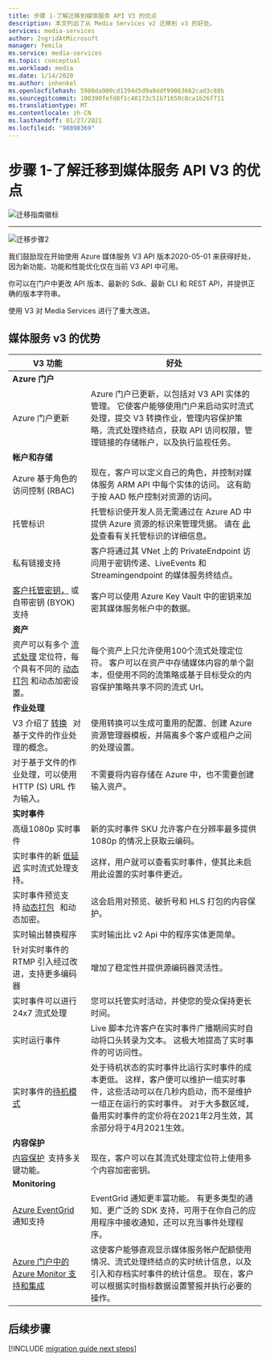 ```yaml
---
title: 步骤 1-了解迁移到媒体服务 API V3 的优点
description: 本文列出了从 Media Services v2 迁移到 v3 的好处。
services: media-services
author: IngridAtMicrosoft
manager: femila
ms.service: media-services
ms.topic: conceptual
ms.workload: media
ms.date: 1/14/2020
ms.author: inhenkel
ms.openlocfilehash: 5980da900cd1394d5d9a9ddf99063662cad3c88b
ms.sourcegitcommit: 100390fefd8f1c48173c51b71650c8ca1b26f711
ms.translationtype: MT
ms.contentlocale: zh-CN
ms.lasthandoff: 01/27/2021
ms.locfileid: "98898369"
---
```

# <a name="step-1---understand-the-benefits-of-migrating-to-media-services-api-v3"></a>步骤 1-了解迁移到媒体服务 API V3 的优点

![迁移指南徽标](./media/migration-guide/azure-media-services-logo-migration-guide.svg)

<hr color="#5ea0ef" size="10">

![迁移步骤2](./media/migration-guide/steps-1.svg)

我们鼓励现在开始使用 Azure 媒体服务 V3 API 版本2020-05-01 来获得好处，因为新功能、功能和性能优化仅在当前 V3 API 中可用。

你可以在门户中更改 API 版本、最新的 Sdk、最新 CLI 和 REST API，并提供正确的版本字符串。

使用 V3 对 Media Services 进行了重大改进。  

## <a name="benefits-of-media-services-v3"></a>媒体服务 v3 的优势

| **V3 功能** | **好处** |
| --- | --- |
| **Azure 门户** | |
| Azure 门户更新 | Azure 门户已更新，以包括对 V3 API 实体的管理。 它使客户能够使用门户来启动实时流式处理，提交 V3 转换作业，管理内容保护策略，流式处理终结点，获取 API 访问权限，管理链接的存储帐户，以及执行监视任务。 |
| **帐户和存储** | |
| Azure 基于角色的访问控制 (RBAC)  | 现在，客户可以定义自己的角色，并控制对媒体服务 ARM API 中每个实体的访问。 这有助于按 AAD 帐户控制对资源的访问。 |
| 托管标识 | 托管标识使开发人员无需通过在 Azure AD 中提供 Azure 资源的标识来管理凭据。 请在 [此处](https://docs.microsoft.com/azure/active-directory/managed-identities-azure-resources/overview)查看有关托管标识的详细信息。 |
| 私有链接支持 | 客户将通过其 VNet 上的 PrivateEndpoint 访问用于密钥传递、LiveEvents 和 Streamingendpoint 的媒体服务终结点。 |
| [客户托管密钥，](concept-use-customer-managed-keys-byok.md) 或自带密钥 (BYOK) 支持 | 客户可以使用 Azure Key Vault 中的密钥来加密其媒体服务帐户中的数据。 |
| **资产** | |
| 资产可以有多个 [流式处理](streaming-locators-concept.md) 定位符，每个具有不同的 [动态打包](dynamic-packaging-overview.md) 和动态加密设置。 | 每个资产上只允许使用100个流式处理定位符。 客户可以在资产中存储媒体内容的单个副本，但使用不同的流策略或基于目标受众的内容保护策略共享不同的流式 Url。
| **作业处理** ||
| V3 介绍了 [转换](transforms-jobs-concept.md)   对基于文件的作业处理的概念。 | 使用转换可以生成可重用的配置、创建 Azure 资源管理器模板，并隔离多个客户或租户之间的处理设置。 |
| 对于基于文件的作业处理，可以使用 HTTP (S) URL 作为输入。 | 不需要将内容存储在 Azure 中，也不需要创建输入资产。 |
| **实时事件** ||
| 高级1080p 实时事件 | 新的实时事件 SKU 允许客户在分辨率最多提供1080p 的情况上获取云编码。 |
| 实时事件的新 [低延迟](live-event-latency.md) 实时流式处理支持。 | 这样，用户就可以查看实时事件，使其比未启用此设置的实时事件更近。 |
| 实时事件预览支持 [动态打包](dynamic-packaging-overview.md)   和动态加密。 | 这会启用对预览、破折号和 HLS 打包的内容保护。 |
| 实时输出替换程序 | 实时输出比 v2 Api 中的程序实体更简单。 |
| 针对实时事件的 RTMP 引入经过改进，支持更多编码器 | 增加了稳定性并提供源编码器灵活性。 |
| 实时事件可以进行24x7 流式处理 | 您可以托管实时活动，并使您的受众保持更长时间。 |
| 实时运行事件 | Live 脚本允许客户在实时事件广播期间实时自动将口头转录为文本。 这极大地提高了实时事件的可访问性。 |
| 实时事件的[待机模式](live-events-outputs-concept.md#standby-mode) | 处于待机状态的实时事件比运行实时事件的成本更低。 这样，客户便可以维护一组实时事件，这些活动可以在几秒内启动，而不是维护一组正在运行的实时事件。 对于大多数区域，备用实时事件的定价将在2021年2月生效，其余部分将于4月2021生效。
|**内容保护** ||
| [内容保护](content-key-policy-concept.md)  支持多关键功能。 | 现在，客户可以在其流式处理定位符上使用多个内容加密密钥。 |
| **Monitoring** | |
| [Azure EventGrid](reacting-to-media-services-events.md) 通知支持 | EventGrid 通知更丰富功能。 有更多类型的通知、更广泛的 SDK 支持，可用于在你自己的应用程序中接收通知，还可以充当事件处理程序。 |
| [Azure 门户中的 Azure Monitor 支持和集成](monitor-events-portal-how-to.md) | 这使客户能够直观显示媒体服务帐户配额使用情况、流式处理终结点的实时统计信息，以及引入和存档实时事件的统计信息。 现在，客户可以根据实时指标数据设置警报并执行必要的操作。 |

## <a name="next-steps"></a>后续步骤

[!INCLUDE [migration guide next steps](./includes/migration-guide-next-steps.md)]
